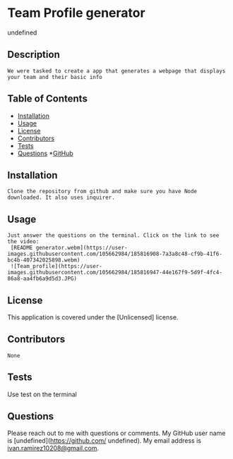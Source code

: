 # Team Profile generator
undefined
  
## Description
    We were tasked to create a app that generates a webpage that displays your team and their basic info

## Table of Contents
* [Installation](#installation)
* [Usage](#usage)
* [License](#license)
* [Contributors](#contributors)
* [Tests](#tests)
* [Questions](#Questions)
*[GitHub](#GitHub)

## Installation
    Clone the repository from github and make sure you have Node downloaded. It also uses inquirer.

## Usage
    Just answer the questions on the terminal. Click on the link to see the video:
     [README generator.webm](https://user-images.githubusercontent.com/105662984/185816908-7a3a8c48-cf9b-41f6-bc4b-407342025898.webm)
     ![Team_profile](https://user-images.githubusercontent.com/105662984/185816947-44e167f9-5d9f-4fc4-86a8-aa4fb6a9d5d3.JPG)


## License
   This application is covered under the [Unlicensed] license. 

## Contributors
    None

## Tests
   Use test on the terminal

## Questions
Please reach out to me with questions or comments. My GitHub user name is [undefined](https://github.com/ undefined). My email address is ivan.ramirez10208@gmail.com.
       

